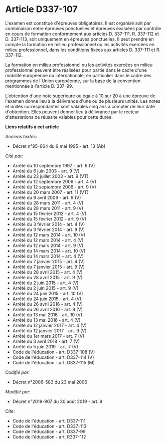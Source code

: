 # Article D337-107

L'examen est constitué d'épreuves obligatoires. Il est organisé soit par combinaison entre épreuves ponctuelles et épreuves
évaluées par contrôle en cours de formation conformément aux articles D. 337-111, R. 337-112 et D. 337-113, soit uniquement
en épreuves ponctuelles. Il peut prendre en compte la formation en milieu professionnel ou les activités exercées en milieu
professionnel, dans les conditions fixées aux articles D. 337-111 et R. 337-112. 

La formation en milieu professionnel ou les activités exercées en milieu professionnel peuvent être réalisées pour partie
dans le cadre d'une mobilité européenne ou internationale, en particulier dans le cadre des programmes de l'Union européenne,
sur la base de la convention mentionnée à l'article D. 337-99. 

L'obtention d'une note supérieure ou égale à 10 sur 20 à une épreuve de l'examen donne lieu à la délivrance d'une ou de
plusieurs unités. Les notes et unités correspondantes sont valables cinq ans à compter de leur date d'obtention. Elles
peuvent donner lieu à délivrance par le recteur d'attestations de réussite valables pour cette durée.

**Liens relatifs à cet article**

_Anciens textes_:

  - Décret n°95-664 du 9 mai 1995 - art. 13 (Ab)

_Cité par_:

  - Arrêté du 10 septembre 1997 - art. 6 (V)
  - Arrêté du 6 juin 2003 - art. 9 (V)
  - Arrêté du 23 juillet 2003 - art. 9 (VT)
  - Arrêté du 12 septembre 2006 - art. 4 (V)
  - Arrêté du 12 septembre 2006 - art. 9 (V)
  - Arrêté du 20 mars 2007 - art. 11 (VT)
  - Arrêté du 9 avril 2009 - art. 9 (V)
  - Arrêté du 28 mars 2011 - art. 4 (V)
  - Arrêté du 28 mars 2011 - art. 9 (V)
  - Arrêté du 15 février 2012 - art. 4 (V)
  - Arrêté du 15 février 2012 - art. 9 (V)
  - Arrêté du 3 février 2014 - art. 4 (V)
  - Arrêté du 3 février 2014 - art. 9 (V)
  - Arrêté du 12 mars 2014 - art. 10 (V)
  - Arrêté du 12 mars 2014 - art. 4 (V)
  - Arrêté du 12 mars 2014 - art. 9 (V)
  - Arrêté du 14 mars 2014 - art. 10 (V)
  - Arrêté du 14 mars 2014 - art. 4 (V)
  - Arrêté du 7 janvier 2015 - art. 4 (V)
  - Arrêté du 7 janvier 2015 - art. 9 (V)
  - Arrêté du 28 avril 2015 - art. 4 (V)
  - Arrêté du 28 avril 2015 - art. 9 (V)
  - Arrêté du 2 juin 2015 - art. 4 (V)
  - Arrêté du 2 juin 2015 - art. 9 (V)
  - Arrêté du 24 juin 2015 - art. 10 (V)
  - Arrêté du 24 juin 2015 - art. 4 (V)
  - Arrêté du 26 avril 2016 - art. 4 (V)
  - Arrêté du 26 avril 2016 - art. 9 (V)
  - Arrêté du 13 mai 2016 - art. 10 (V)
  - Arrêté du 13 mai 2016 - art. 4 (V)
  - Arrêté du 12 janvier 2017 - art. 4 (V)
  - Arrêté du 12 janvier 2017 - art. 9 (V)
  - Arrêté du 1er mars 2017 - art. 7 (V)
  - Arrêté du 3 avril 2018 - art. 7 (V)
  - Arrêté du 5 juin 2019 - art. 7 (V)
  - Code de l'éducation - art. D337-108 (V)
  - Code de l'éducation - art. D337-114 (V)
  - Code de l'éducation - art. D337-115 (M)

_Codifié par_:

  - Décret n°2006-583 du 23 mai 2006

_Modifié par_:

  - Décret n°2019-907 du 30 août 2019 - art. 9

_Cite_:

  - Code de l'éducation - art. D337-111
  - Code de l'éducation - art. D337-113
  - Code de l'éducation - art. D337-99
  - Code de l'éducation - art. R337-112
